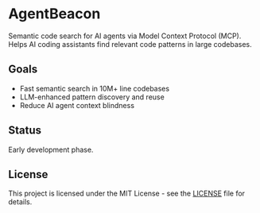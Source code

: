 # AgentBeacon

Semantic code search for AI agents via Model Context Protocol (MCP). Helps AI coding assistants find relevant code patterns in large codebases.

## Goals

- Fast semantic search in 10M+ line codebases
- LLM-enhanced pattern discovery and reuse
- Reduce AI agent context blindness

## Status

Early development phase.

## License

This project is licensed under the MIT License - see the [LICENSE](LICENSE) file for details.
